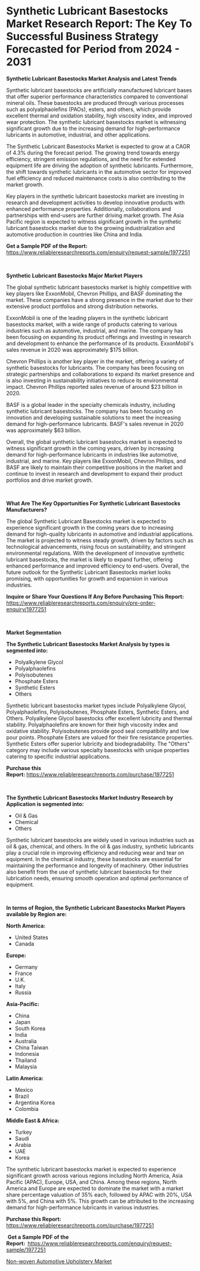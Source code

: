 <p><h1>Synthetic Lubricant Basestocks Market Research Report: The Key To Successful Business Strategy Forecasted for Period from 2024 - 2031</h1></p><p><strong>Synthetic Lubricant Basestocks Market Analysis and Latest Trends</strong></p>
<p><p>Synthetic lubricant basestocks are artificially manufactured lubricant bases that offer superior performance characteristics compared to conventional mineral oils. These basestocks are produced through various processes such as polyalphaolefins (PAOs), esters, and others, which provide excellent thermal and oxidation stability, high viscosity index, and improved wear protection. The synthetic lubricant basestocks market is witnessing significant growth due to the increasing demand for high-performance lubricants in automotive, industrial, and other applications.</p><p>The Synthetic Lubricant Basestocks Market is expected to grow at a CAGR of 4.3% during the forecast period. The growing trend towards energy efficiency, stringent emission regulations, and the need for extended equipment life are driving the adoption of synthetic lubricants. Furthermore, the shift towards synthetic lubricants in the automotive sector for improved fuel efficiency and reduced maintenance costs is also contributing to the market growth.</p><p>Key players in the synthetic lubricant basestocks market are investing in research and development activities to develop innovative products with enhanced performance properties. Additionally, collaborations and partnerships with end-users are further driving market growth. The Asia Pacific region is expected to witness significant growth in the synthetic lubricant basestocks market due to the growing industrialization and automotive production in countries like China and India.</p></p>
<p><strong>Get a Sample PDF of the Report:&nbsp;</strong> <a href="https://www.reliableresearchreports.com/enquiry/request-sample/1977251">https://www.reliableresearchreports.com/enquiry/request-sample/1977251</a></p>
<p>&nbsp;</p>
<p><strong>Synthetic Lubricant Basestocks Major Market Players</strong></p>
<p><p>The global synthetic lubricant basestocks market is highly competitive with key players like ExxonMobil, Chevron Phillips, and BASF dominating the market. These companies have a strong presence in the market due to their extensive product portfolios and strong distribution networks.</p><p>ExxonMobil is one of the leading players in the synthetic lubricant basestocks market, with a wide range of products catering to various industries such as automotive, industrial, and marine. The company has been focusing on expanding its product offerings and investing in research and development to enhance the performance of its products. ExxonMobil's sales revenue in 2020 was approximately $175 billion.</p><p>Chevron Phillips is another key player in the market, offering a variety of synthetic basestocks for lubricants. The company has been focusing on strategic partnerships and collaborations to expand its market presence and is also investing in sustainability initiatives to reduce its environmental impact. Chevron Phillips reported sales revenue of around $23 billion in 2020.</p><p>BASF is a global leader in the specialty chemicals industry, including synthetic lubricant basestocks. The company has been focusing on innovation and developing sustainable solutions to meet the increasing demand for high-performance lubricants. BASF's sales revenue in 2020 was approximately $63 billion.</p><p>Overall, the global synthetic lubricant basestocks market is expected to witness significant growth in the coming years, driven by increasing demand for high-performance lubricants in industries like automotive, industrial, and marine. Key players like ExxonMobil, Chevron Phillips, and BASF are likely to maintain their competitive positions in the market and continue to invest in research and development to expand their product portfolios and drive market growth.</p></p>
<p>&nbsp;</p>
<p><strong>What Are The Key Opportunities For Synthetic Lubricant Basestocks Manufacturers?</strong></p>
<p><p>The global Synthetic Lubricant Basestocks market is expected to experience significant growth in the coming years due to increasing demand for high-quality lubricants in automotive and industrial applications. The market is projected to witness steady growth, driven by factors such as technological advancements, rising focus on sustainability, and stringent environmental regulations. With the development of innovative synthetic lubricant basestocks, the market is likely to expand further, offering enhanced performance and improved efficiency to end-users. Overall, the future outlook for the Synthetic Lubricant Basestocks market looks promising, with opportunities for growth and expansion in various industries.</p></p>
<p><strong>Inquire or Share Your Questions If Any Before Purchasing This Report:</strong> <a href="https://www.reliableresearchreports.com/enquiry/pre-order-enquiry/1977251">https://www.reliableresearchreports.com/enquiry/pre-order-enquiry/1977251</a></p>
<p>&nbsp;</p>
<p><strong>Market Segmentation</strong></p>
<p><strong>The Synthetic Lubricant Basestocks Market Analysis by types is segmented into:</strong></p>
<p><ul><li>Polyalkylene Glycol</li><li>Polyalphaolefins</li><li>Polyisobutenes</li><li>Phosphate Esters</li><li>Synthetic Esters</li><li>Others</li></ul></p>
<p><p>Synthetic lubricant basestocks market types include Polyalkylene Glycol, Polyalphaolefins, Polyisobutenes, Phosphate Esters, Synthetic Esters, and Others. Polyalkylene Glycol basestocks offer excellent lubricity and thermal stability. Polyalphaolefins are known for their high viscosity index and oxidative stability. Polyisobutenes provide good seal compatibility and low pour points. Phosphate Esters are valued for their fire resistance properties. Synthetic Esters offer superior lubricity and biodegradability. The "Others" category may include various specialty basestocks with unique properties catering to specific industrial applications.</p></p>
<p><strong>Purchase this Report:&nbsp;</strong><a href="https://www.reliableresearchreports.com/purchase/1977251">https://www.reliableresearchreports.com/purchase/1977251</a></p>
<p>&nbsp;</p>
<p><strong>The Synthetic Lubricant Basestocks Market Industry Research by Application is segmented into:</strong></p>
<p><ul><li>Oil & Gas</li><li>Chemical</li><li>Others</li></ul></p>
<p><p>Synthetic lubricant basestocks are widely used in various industries such as oil & gas, chemical, and others. In the oil & gas industry, synthetic lubricants play a crucial role in improving efficiency and reducing wear and tear on equipment. In the chemical industry, these basestocks are essential for maintaining the performance and longevity of machinery. Other industries also benefit from the use of synthetic lubricant basestocks for their lubrication needs, ensuring smooth operation and optimal performance of equipment.</p></p>
<p>&nbsp;</p>
<p><strong>In terms of Region, the Synthetic Lubricant Basestocks Market Players available by Region are:</strong></p>
<p>
    <p> <strong> North America: </strong>
        <ul>
            <li>United States</li>
            <li>Canada</li>
        </ul>
        </p> 
    <p> <strong> Europe: </strong>
        <ul>
            <li>Germany</li>
            <li>France</li>
            <li>U.K.</li>
            <li>Italy</li>
            <li>Russia</li>
        </ul>
        </p> 
    <p> <strong> Asia-Pacific: </strong>
        <ul>
            <li>China</li>
            <li>Japan</li>
            <li>South Korea</li>
            <li>India</li>
            <li>Australia</li>
            <li>China Taiwan</li>
            <li>Indonesia</li>
            <li>Thailand</li>
            <li>Malaysia</li>
        </ul>
        </p> 
    <p> <strong> Latin America: </strong>
        <ul>
            <li>Mexico</li>
            <li>Brazil</li>
            <li>Argentina Korea</li>
            <li>Colombia</li>
        </ul>
        </p> 
    <p> <strong> Middle East & Africa: </strong>
        <ul>
            <li>Turkey</li>
            <li>Saudi</li>
            <li>Arabia</li>
            <li>UAE</li>
            <li>Korea</li>
        </ul>
    </p>
    </p>
<p><p>The synthetic lubricant basestocks market is expected to experience significant growth across various regions including North America, Asia Pacific (APAC), Europe, USA, and China. Among these regions, North America and Europe are expected to dominate the market with a market share percentage valuation of 35% each, followed by APAC with 20%, USA with 5%, and China with 5%. This growth can be attributed to the increasing demand for high-performance lubricants in various industries.</p></p>
<p><strong>Purchase this Report: </strong><a href="https://www.reliableresearchreports.com/purchase/1977251">https://www.reliableresearchreports.com/purchase/1977251</a></p>
<p>&nbsp;<strong>Get a Sample PDF of the Report:&nbsp;&nbsp;</strong><a href="https://www.reliableresearchreports.com/enquiry/request-sample/1977251">https://www.reliableresearchreports.com/enquiry/request-sample/1977251</a></p>
<p><strong></strong></p>
<p><p><a href="https://github.com/Sherrillcrooksxa8i18ucf2m/Market-Research-Report-List-1/blob/main/non-woven-automotive-upholstery-market.md">Non-woven Automotive Upholstery Market</a></p></p>